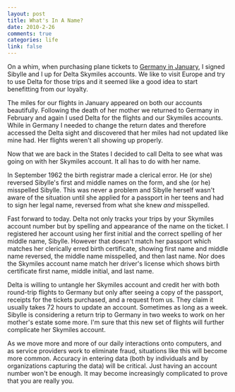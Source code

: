 ```yaml
--- 
layout: post
title: What's In A Name?
date: 2010-2-26
comments: true
categories: life
link: false
---
```

On a whim, when purchasing plane tickets to <a title="Sibylle and Mark's Journeys" href="http://sibylleandmark.wordpress.com" target="_blank">Germany in January</a>, I signed Sibylle and I up for Delta Skymiles accounts. We like to visit Europe and try to use Delta for those trips and it seemed like a good idea to start benefitting from our loyalty.

The miles for our flights in January appeared on both our accounts beautifully. Following the death of her mother we returned to Germany in February and again I used Delta for the flights and our Skymiles accounts. While in Germany I needed to change the return dates and therefore accessed the Delta sight and discovered that her miles had not updated like mine had. Her flights weren't all showing up properly.

Now that we are back in the States I decided to call Delta to see what was going on with her Skymiles account. It all has to do with her name.

In September 1962 the birth registrar made a clerical error. He (or she) reversed Sibylle's first and middle names on the form, and she (or he) misspelled Sibylle. This was never a problem and Sibylle herself wasn't aware of the situation until she applied for a passport in her teens and had to sign her legal name, reversed from what she knew <em>and</em> misspelled.

Fast forward to today. Delta not only tracks your trips by your Skymiles account number but by spelling and appearance of the name on the ticket. I registered her account using her first initial and the correct spelling of her middle name, Sibylle. However that doesn't match her passport which matches her clerically erred birth certificate, showing first name and middle name reversed, the middle name misspelled, and then last name. Nor does the Skymiles account name match her driver's license which shows birth certificate first name, middle initial, and last name.

Delta is willing to untangle her Skymiles account and credit her with both round-trip flights to Germany but only after seeing a copy of the passport, receipts for the tickets purchased, and a request from us. They claim it usually takes 72 hours to update an account. Sometimes as long as a week. Sibylle is considering a return trip to Germany in two weeks to work on her mother's estate some more. I'm sure that this new set of flights will further complicate her Skymiles account.

As we move more and more of our daily interactions onto computers, and as service providers work to eliminate fraud, situations like this will become more common. Accuracy in entering data (both by individuals and by organizations capturing the data) will be critical. Just having an account number won't be enough. It may become increasingly complicated to prove that you are really you.
